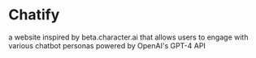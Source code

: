 # Chatify
a website inspired by beta.character.ai that allows users to engage with various chatbot personas powered by OpenAI's GPT-4 API
